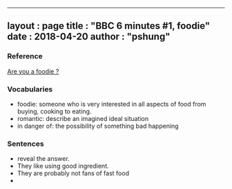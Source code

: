 
---
layout  : page
title   : "BBC 6 minutes #1, foodie"
date       : 2018-04-20
author      : "pshung"
---


### Reference
[Are you a foodie ?](http://www.bbc.co.uk/learningenglish/english/features/6-minute-english/ep-180412)

### Vocabularies
* foodie: someone who is very interested in all aspects of food from buying, cooking to eating.
* romantic: describe an imagined ideal situation
* in danger of: the possibility of something bad happening


### Sentences
* reveal the answer.
* They like using good ingredient.
* They are probably not fans of fast food
* 
<!--stackedit_data:
eyJoaXN0b3J5IjpbLTE3Mzg5MzU3OTIsODU2MDI1ODk5LC0xNj
czMjU3NTQsMTQxNjAxNDk5N119
-->
